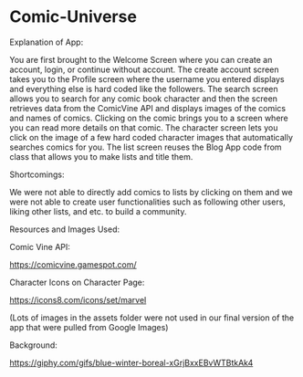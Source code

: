 # Comic-Universe

Explanation of App:

You are first brought to the Welcome Screen where you can create an account, login, or continue without account. The create account screen takes you to the Profile screen where the username you entered displays and everything else is hard coded like the followers. The search screen allows you to search for any comic book character and then the screen retrieves data from the ComicVine API and displays images of the comics and names of comics. Clicking on the comic brings you to a screen where you can read more details on that comic. The character screen lets you click on the image of a few hard coded character images that automatically searches comics for you. The list screen reuses the Blog App code from class that allows you to make lists and title them.

Shortcomings:

We were not able to directly add comics to lists by clicking on them and we were not able to create user functionalities such as following other users, liking other lists, and etc. to build a community.

Resources and Images Used:

Comic Vine API:

https://comicvine.gamespot.com/

Character Icons on Character Page:

https://icons8.com/icons/set/marvel

(Lots of images in the assets folder were not used in our final version of the app that were pulled from Google Images)

Background:

https://giphy.com/gifs/blue-winter-boreal-xGrjBxxEBvWTBtkAk4

